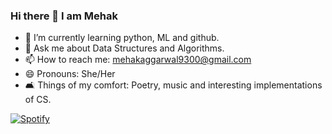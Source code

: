 ### Hi there 👋 I am Mehak

<!--
**mehak-aggarwal9300/mehak-aggarwal9300** is a ✨ _special_ ✨ repository because its `README.md` (this file) appears on your GitHub profile.

Here are some ideas to get you started:

- 🔭 I’m currently working on ... 
- 👯 I’m looking to collaborate on ...
- 🤔 I’m looking for help with ...
- ⚡ Fun fact: ...
-->
- 🌱 I’m currently learning python, ML and github.
- 💬 Ask me about Data Structures and Algorithms.
- 📫 How to reach me: mehakaggarwal9300@gmail.com
- 😄 Pronouns: She/Her
- 🛋️ Things of my comfort: Poetry, music and interesting implementations of CS. 

[![Spotify](https://ok3-mehak-aggarwal9300.vercel.app/api/spotify)](https://open.spotify.com/user/h61xzulu4nwq6ltiyn7cjjeuw)


